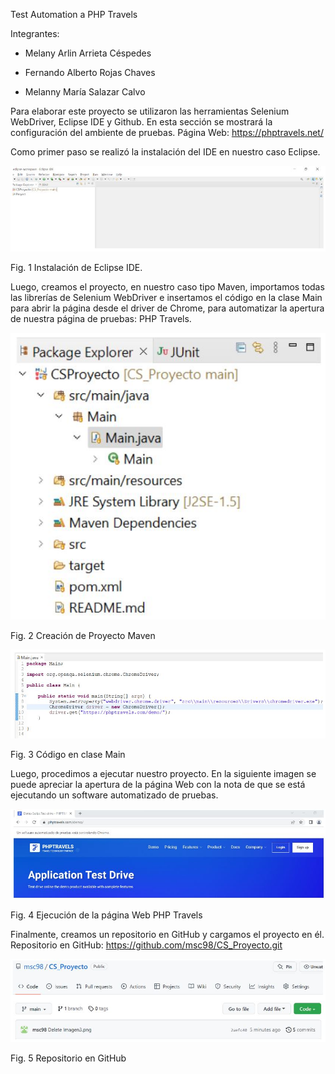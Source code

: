 Test Automation a PHP Travels

Integrantes:

* Melany Arlin Arrieta Céspedes

* Fernando Alberto Rojas Chaves

* Melanny María Salazar Calvo

Para elaborar este proyecto se utilizaron las herramientas Selenium WebDriver, Eclipse IDE y Github. En esta sección se mostrará la configuración del ambiente de pruebas. Página Web: https://phptravels.net/

Como primer paso se realizó la instalación del IDE en nuestro caso Eclipse.

![](https://github.com/MelanyAC/CS_Proyecto/blob/main/IDE%20Eclipse.JPG)

Fig. 1 Instalación de Eclipse IDE.

Luego, creamos el proyecto, en nuestro caso tipo Maven, importamos todas las librerías de Selenium WebDriver e insertamos el código en la clase Main para abrir la página desde el driver de Chrome, para automatizar la apertura de nuestra página de pruebas: PHP Travels.


![](https://github.com/MelanyAC/CS_Proyecto/blob/main/Proyecto%20Maven.JPG)

Fig. 2 Creación de Proyecto Maven

![](https://github.com/MelanyAC/CS_Proyecto/blob/main/Main.JPG)

Fig. 3 Código en clase Main

Luego, procedimos a ejecutar nuestro proyecto. En la siguiente imagen se puede apreciar la apertura de la página Web con la nota de que se está ejecutando un software automatizado de pruebas.

![](https://github.com/MelanyAC/CS_Proyecto/blob/main/PHP%20Travels.JPG)

Fig. 4 Ejecución de la página Web PHP Travels

Finalmente, creamos un repositorio en GitHub y cargamos el proyecto en él. Repositorio en GitHub: https://github.com/msc98/CS_Proyecto.git 

![](https://github.com/MelanyAC/CS_Proyecto/blob/main/Git.JPG)

Fig. 5 Repositorio en GitHub
